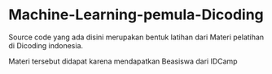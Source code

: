 # Machine-Learning-pemula-Dicoding
Source code yang ada disini merupakan bentuk latihan dari Materi pelatihan di Dicoding indonesia.

Materi tersebut didapat karena mendapatkan Beasiswa dari IDCamp 
